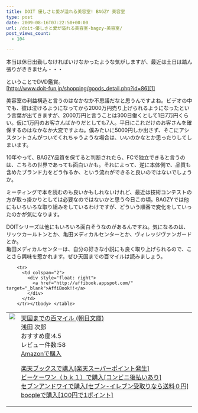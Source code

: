 ```yaml
---
title: DOIT 優しさと愛が溢れる美容室! BAGZY 美容室
type: post
date: 2009-08-16T07:22:50+00:00
url: /doit-優しさと愛が溢れる美容室-bagzy-美容室/
post_views_count:
  - 104

---
```

本当は休日出勤しなければいけなかったような気がしますが、最近は土日は踏ん張りがききません・・・

ということでDVD鑑賞。  
[http://www.doit-fun.jp/shopping/goods_detail.php?id=86][1]

美容室の利益構造と言うのはなかなか不思議だなと思うんですよね。ビデオの中でも、彼は泣けるようになってから2000万円売り上げられるようになったという言葉が出てきますが、2000万円と言うことは300日働くとして1日7万円くらい。仮に1万円のお客さんばかりだとしても7人。平日にこれだけのお客さんを確保するのはなかなか大変ですよね。僕みたいに5000円しか出さず、そこにアシスタントさんがついてくれちゃうような場合は、いいのかなとか思ったりしてしまいます。

10年やって、BAGZY品質を保てると判断されたら、FCで独立できると言うのは、こちらの世界であっても面白いかも。それによって、逆に本体側で、品質も含めたブランド力をどう作るか、という流れができると良いのではないでしょうか。

ミーティングで本を読むのも良いかもしれないけれど、最近は技術コンテストの方が取っ掛かりとしては必要なのではないかと思う今日この頃。BAGZYでは他にもいろいろな取り組みをしているわけですが、どういう順番で変化をしていったのかが気になります。

DOITシリーズは他にもいろいろ面白そうなのがあるんですね。気になるのは、リッツカールトンとか、亀田メディカルセンターとか、ヴィレッジヴァンガードとか。  
亀田メディカルセンターは、自分の好きな小説にも良く取り上げられるので、ことさら興味を惹かれます。ぜひ天国までの百マイルは読みましょう。

<table>
  <tr>
    <td style="vertical-align: top">
      <a href="http://hb.afl.rakuten.co.jp/hgc/06d13246.10ebaa62.06d13247.1eb85ca0/?pc=http%3A%2F%2Fsearch.books.rakuten.co.jp%2Fbksearch%2Fdt%3Fg%3D001%26bisbn%3D4022642483" target="_blank"><img style="border-bottom-style: none; border-right-style: none; border-top-style: none; border-left-style: none" src="https://i2.wp.com/ecx.images-amazon.com/images/I/518SG2BWJHL._SL160_.jpg" data-recalc-dims="1" /> </a>
    </td>
    <td style="vertical-align: top">
      <a href="http://hb.afl.rakuten.co.jp/hgc/06d13246.10ebaa62.06d13247.1eb85ca0/?pc=http%3A%2F%2Fsearch.books.rakuten.co.jp%2Fbksearch%2Fdt%3Fg%3D001%26bisbn%3D4022642483" target="_blank">天国までの百マイル (朝日文庫) </a> <br />浅田 次郎 <br />おすすめ度:4.5 <br />レビュー件数:58 <br /><a href="http://www.amazon.co.jp/%E5%A4%A9%E5%9B%BD%E3%81%BE%E3%81%A7%E3%81%AE%E7%99%BE%E3%83%9E%E3%82%A4%E3%83%AB-%E6%9C%9D%E6%97%A5%E6%96%87%E5%BA%AB-%E6%B5%85%E7%94%B0-%E6%AC%A1%E9%83%8E/dp/4022642483%3FSubscriptionId%3D1JWQWN8E4Z5TR27962G2%26tag%3Dgaeaffibook-22%26linkCode%3Dxm2%26camp%3D2025%26creative%3D165953%26creativeASIN%3D4022642483" target="_blank">Amazonで購入 </a> </p>
      <p>
        <a href="http://px.a8.net/svt/ejp?a8mat=1HPMBD+EAZZ1U+5WS+C1DUQ&a8ejpredirect=http%3A%2F%2Fsearch.books.rakuten.co.jp%2Fbksearch%2Fdt%3Fg%3D001%26bisbn%3D4022642483" target="_blank">楽天ブックスで購入[楽天スーパーポイント発生]</a> <img border="0" alt="" src="https://i2.wp.com/www12.a8.net/0.gif?resize=1%2C1" width="1" height="1" data-recalc-dims="1" /> <br /><a href="http://px.a8.net/svt/ejp?a8mat=1HRMFS+EEKKOI+10UY+HUKPU&a8ejpredirect=http%3A%2F%2Fwww.bk1.jp%2FkeywordSearchResult%2F%3Fkeyword%3D4022642483%26storeCd%3D1%26searchFlg%3D9%26x%3D43%26y%3D11%26partnerid%3D02a801" target="_blank">ビーケーワン（ｂｋ１）で購入[コンビニ後払いあり]</a> <img border="0" alt="" src="https://i2.wp.com/www12.a8.net/0.gif?resize=1%2C1" width="1" height="1" data-recalc-dims="1" /> <br /><a href="http://click.linksynergy.com/fs-bin/statform?id=aR0TIOX*qAA&offerid=137560&bnid=1490&subid=&subid=0&kword_in=4022642483&oop=on" target="_blank">セブンアンドワイで購入[セブン-イレブン受取りなら送料０円]</a><img border="0" src="http://ad.linksynergy.com/fs-bin/show?id=aR0TIOX*qAA&bids=137560&type=5&subid=0" width="1" height="1" /> <br /><a href="http://click.linksynergy.com/fs-bin/statform?id=aR0TIOX*qAA&offerid=33310&bnid=2&subid=0&ifc=4&ifr=9784022642486" target="_blank">boopleで購入[100円で1ポイント]</a> </td> </tr> 
        
        <tr>
          <td colspan="2">
            <div style="float: right">
              <a href="http://affibook.appspot.com/" target="_blank">AffiBook!!</a>
            </div>
          </td>
        </tr></tbody> </table>

 [1]: http://www.doit-fun.jp/shopping/goods_detail.php?id=86 "http://www.doit-fun.jp/shopping/goods_detail.php?id=86"